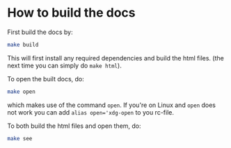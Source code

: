 How to build the docs
=====================

First build the docs by:

```bash
make build
```

This will first install any required dependencies and build the html files. (the next time you can simply do `make html`).

To open the built docs, do:

```bash
make open
```
which makes use of the command `open`. If you're on Linux and `open` does not work you can add `alias open='xdg-open` to you rc-file.

To both build the html files and open them, do:
```bash
make see
```
